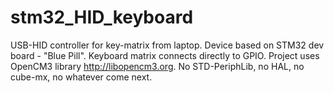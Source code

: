 # stm32_HID_keyboard
USB-HID controller for key-matrix from laptop. Device based on STM32 dev board - "Blue Pill". Keyboard matrix connects directly to GPIO.
Project uses OpenCM3 library http://libopencm3.org. No STD-PeriphLib, no HAL, no cube-mx, no whatever come next.

